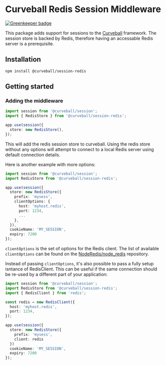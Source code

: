 Curveball Redis Session Middleware
==================================

[![Greenkeeper badge](https://badges.greenkeeper.io/curveballjs/session-redis.svg)](https://greenkeeper.io/)

This package adds support for sessions to the [Curveball](https://github.com/curveballjs/) framework. The
session store is backed by Redis, therefore having an accessable Redis server
is a prerequisite.

Installation
------------

    npm install @curveball/session-redis


Getting started
---------------

### Adding the middleware

```typescript
import session from '@curveball/session';
import { RedisStore } from '@curveball/session-redis';

app.use(session({
  store: new RedisStore(),
});
```

This will add the redis session store to curveball. Using the redis store
without any options will attempt to connect to a local Redis server using
default connection details.

Here is another example with more options:

```typescript
import session from '@curveball/session';
import RedisStore from '@curveball/session-redis';

app.use(session({
  store: new RedisStore({
    prefix: 'mysess',
    clientOptions: {
      host: 'myhost.redis',
      port: 1234,
      ...
    },
  }),
  cookieName: 'MY_SESSION',
  expiry: 7200
});
```

`clientOptions` is the set of options for the Redis client. The list of
available `clientOptions` can be found on the [NodeRedis/node_redis][1]
repository.

Instead of passing `clientOptions`, it's also possible to pass a fully setup
isntance of RedisClient. This can be useful if the same connection should be
re-used by a different part of your application:

```typescript
import session from '@curveball/session';
import RedisStore from '@curveball/session-redis';
import { RedisClient } from 'redis';

const redis = new RedisClient({
  host: 'myhost.redis',
  port: 1234,
});

app.use(session({
  store: new RedisStore({
    prefix: 'mysess',
    client: redis
  })
  cookieName: 'MY_SESSION',
  expiry: 7200
});
```

[1]: https://github.com/NodeRedis/node_redis#options-object-properties
